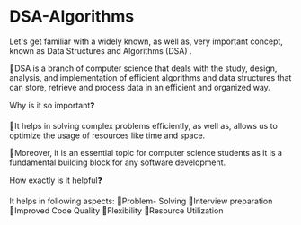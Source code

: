# DSA-Algorithms

Let's get familiar with a widely known, as well as, very important concept, known as Data Structures and Algorithms (DSA) .

🔸DSA is a branch of computer science that deals with the study, design, analysis, and implementation of efficient algorithms and data structures that can store, retrieve and process data in an efficient and organized way.

Why is it so important❓

🔸It helps in solving complex problems efficiently, as well as,  allows us to optimize the usage of resources like time and space.

🔸Moreover, it is an essential topic for computer science students as it is a fundamental building block for any software development.

How exactly is it helpful❓

It helps in following aspects:
🔸Problem- Solving
🔸Interview preparation 
🔸Improved Code Quality
🔸Flexibility 
🔸Resource Utilization
